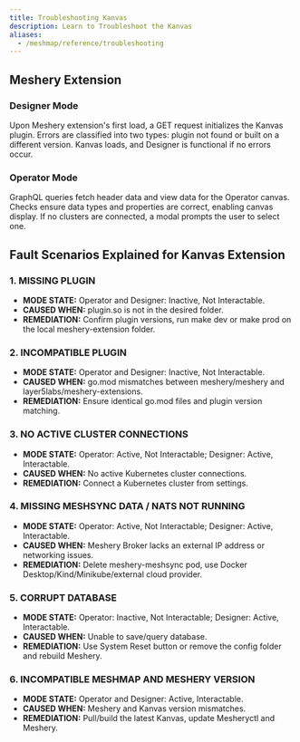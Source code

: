 ```yaml
---
title: Troubleshooting Kanvas
description: Learn to Troubleshoot the Kanvas
aliases:
  - /meshmap/reference/troubleshooting
---
```


## Meshery Extension

### Designer Mode

Upon Meshery extension's first load, a GET request initializes the Kanvas plugin. Errors are classified into two types: plugin not found or built on a different version. Kanvas loads, and Designer is functional if no errors occur.

### Operator Mode

GraphQL queries fetch header data and view data for the Operator canvas. Checks ensure data types and properties are correct, enabling canvas display. If no clusters are connected, a modal prompts the user to select one.

## Fault Scenarios Explained for Kanvas Extension

### 1. MISSING PLUGIN

- **MODE STATE:** Operator and Designer: Inactive, Not Interactable.
- **CAUSED WHEN:** plugin.so is not in the desired folder.
- **REMEDIATION:** Confirm plugin versions, run make dev or make prod on the local meshery-extension folder.

### 2. INCOMPATIBLE PLUGIN

- **MODE STATE:** Operator and Designer: Inactive, Not Interactable.
- **CAUSED WHEN:** go.mod mismatches between meshery/meshery and layer5labs/meshery-extensions.
- **REMEDIATION:** Ensure identical go.mod files and plugin version matching.

### 3. NO ACTIVE CLUSTER CONNECTIONS

- **MODE STATE:** Operator: Active, Not Interactable; Designer: Active, Interactable.
- **CAUSED WHEN:** No active Kubernetes cluster connections.
- **REMEDIATION:** Connect a Kubernetes cluster from settings.

### 4. MISSING MESHSYNC DATA / NATS NOT RUNNING

- **MODE STATE:** Operator: Active, Not Interactable; Designer: Active, Interactable.
- **CAUSED WHEN:** Meshery Broker lacks an external IP address or networking issues.
- **REMEDIATION:** Delete meshery-meshsync pod, use Docker Desktop/Kind/Minikube/external cloud provider.

### 5. CORRUPT DATABASE

- **MODE STATE:** Operator: Inactive, Not Interactable; Designer: Active, Interactable.
- **CAUSED WHEN:** Unable to save/query database.
- **REMEDIATION:** Use System Reset button or remove the config folder and rebuild Meshery.

### 6. INCOMPATIBLE MESHMAP AND MESHERY VERSION

- **MODE STATE:** Operator and Designer: Active, Interactable.
- **CAUSED WHEN:** Meshery and Kanvas version mismatches.
- **REMEDIATION:** Pull/build the latest Kanvas, update Mesheryctl and Meshery.